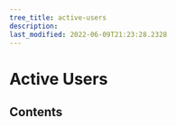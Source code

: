```yaml
---
tree_title: active-users
description: 
last_modified: 2022-06-09T21:23:28.2328
---
```


# Active Users

## Contents

